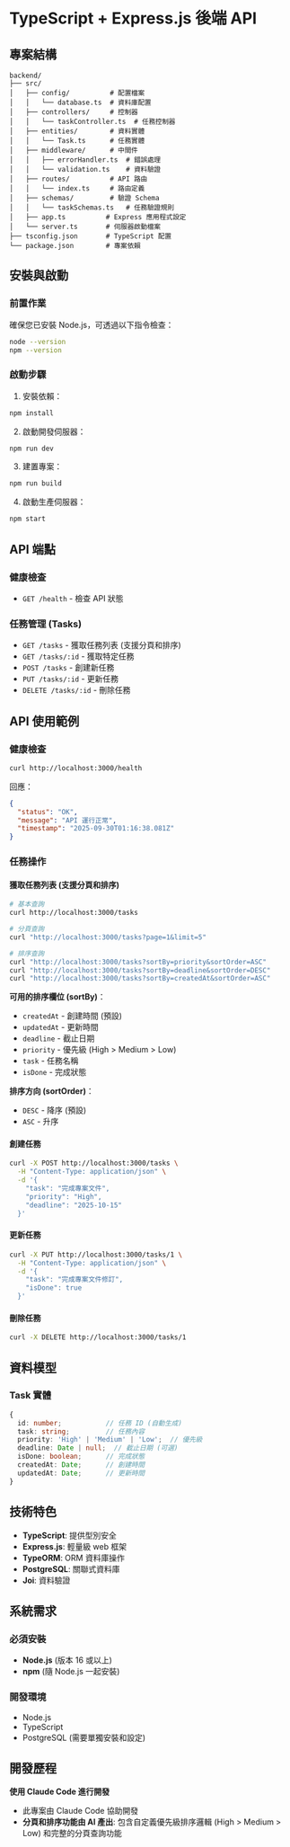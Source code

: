 # TypeScript + Express.js 後端 API


## 專案結構

```
backend/
├── src/
│   ├── config/          # 配置檔案
│   │   └── database.ts  # 資料庫配置
│   ├── controllers/     # 控制器
│   │   └── taskController.ts  # 任務控制器
│   ├── entities/        # 資料實體
│   │   └── Task.ts      # 任務實體
│   ├── middleware/      # 中間件
│   │   ├── errorHandler.ts  # 錯誤處理
│   │   └── validation.ts    # 資料驗證
│   ├── routes/          # API 路由
│   │   └── index.ts     # 路由定義
│   ├── schemas/         # 驗證 Schema
│   │   └── taskSchemas.ts   # 任務驗證規則
│   ├── app.ts          # Express 應用程式設定
│   └── server.ts       # 伺服器啟動檔案
├── tsconfig.json       # TypeScript 配置
└── package.json        # 專案依賴
```

## 安裝與啟動

### 前置作業
確保您已安裝 Node.js，可透過以下指令檢查：
```bash
node --version
npm --version
```

### 啟動步驟

1. 安裝依賴：
```bash
npm install
```

2. 啟動開發伺服器：
```bash
npm run dev
```

3. 建置專案：
```bash
npm run build
```

4. 啟動生產伺服器：
```bash
npm start
```

## API 端點

### 健康檢查
- `GET /health` - 檢查 API 狀態

### 任務管理 (Tasks)
- `GET /tasks` - 獲取任務列表 (支援分頁和排序)
- `GET /tasks/:id` - 獲取特定任務
- `POST /tasks` - 創建新任務
- `PUT /tasks/:id` - 更新任務
- `DELETE /tasks/:id` - 刪除任務

## API 使用範例

### 健康檢查
```bash
curl http://localhost:3000/health
```

回應：
```json
{
  "status": "OK",
  "message": "API 運行正常",
  "timestamp": "2025-09-30T01:16:38.081Z"
}
```

### 任務操作

#### 獲取任務列表 (支援分頁和排序)
```bash
# 基本查詢
curl http://localhost:3000/tasks

# 分頁查詢
curl "http://localhost:3000/tasks?page=1&limit=5"

# 排序查詢
curl "http://localhost:3000/tasks?sortBy=priority&sortOrder=ASC"
curl "http://localhost:3000/tasks?sortBy=deadline&sortOrder=DESC"
curl "http://localhost:3000/tasks?sortBy=createdAt&sortOrder=ASC"
```

**可用的排序欄位 (sortBy)**：
- `createdAt` - 創建時間 (預設)
- `updatedAt` - 更新時間
- `deadline` - 截止日期
- `priority` - 優先級 (High > Medium > Low)
- `task` - 任務名稱
- `isDone` - 完成狀態

**排序方向 (sortOrder)**：
- `DESC` - 降序 (預設)
- `ASC` - 升序

#### 創建任務
```bash
curl -X POST http://localhost:3000/tasks \
  -H "Content-Type: application/json" \
  -d '{
    "task": "完成專案文件",
    "priority": "High",
    "deadline": "2025-10-15"
  }'
```

#### 更新任務
```bash
curl -X PUT http://localhost:3000/tasks/1 \
  -H "Content-Type: application/json" \
  -d '{
    "task": "完成專案文件修訂",
    "isDone": true
  }'
```

#### 刪除任務
```bash
curl -X DELETE http://localhost:3000/tasks/1
```

## 資料模型

### Task 實體
```typescript
{
  id: number;           // 任務 ID (自動生成)
  task: string;         // 任務內容
  priority: 'High' | 'Medium' | 'Low';  // 優先級
  deadline: Date | null;  // 截止日期 (可選)
  isDone: boolean;      // 完成狀態
  createdAt: Date;      // 創建時間
  updatedAt: Date;      // 更新時間
}
```

## 技術特色

- **TypeScript**: 提供型別安全
- **Express.js**: 輕量級 web 框架
- **TypeORM**: ORM 資料庫操作
- **PostgreSQL**: 關聯式資料庫
- **Joi**: 資料驗證


## 系統需求

### 必須安裝
- **Node.js** (版本 16 或以上) 
- **npm** (隨 Node.js 一起安裝)

### 開發環境
- Node.js
- TypeScript  
- PostgreSQL (需要單獨安裝和設定)

## 開發歷程

**使用 Claude Code 進行開發**
- 此專案由 Claude Code 協助開發
- **分頁和排序功能由 AI 產出**: 包含自定義優先級排序邏輯 (High > Medium > Low) 和完整的分頁查詢功能


